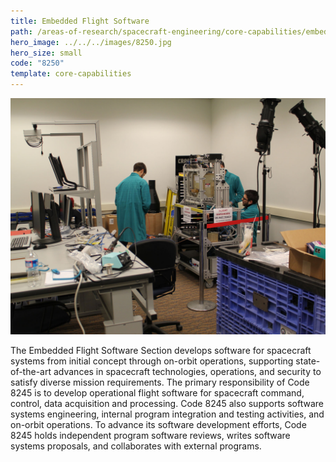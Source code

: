```yaml
---
title: Embedded Flight Software
path: /areas-of-research/spacecraft-engineering/core-capabilities/embedded-flight-software
hero_image: ../../../images/8250.jpg
hero_size: small
code: "8250"
template: core-capabilities
---
```

![Embedded Flight Software Team](../../../images/cc-8245.jpg)

The Embedded Flight Software Section develops software for spacecraft systems from initial concept through on-orbit operations, supporting state-of-the-art advances in spacecraft technologies, operations, and security to satisfy diverse mission requirements. The primary responsibility of Code 8245 is to develop operational flight software for spacecraft command, control, data acquisition and processing. Code 8245 also supports software systems engineering, internal program integration and testing activities, and on-orbit operations. To advance its software development efforts, Code 8245 holds independent program software reviews, writes software systems proposals, and collaborates with external programs.